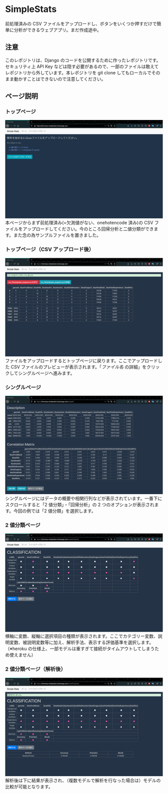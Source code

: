 # SimpleStats

前処理済みの CSV ファイルをアップロードし、ボタンをいくつか押すだけで簡単に分析ができるウェブアプリ。まだ作成途中。

## 注意

このレポジトリは、Django のコードを公開するために作ったレポジトリです。セキュリティ上 API Key などは隠す必要があるので、一部のファイルは敢えてレポジトリから外しています。本レポジトリを git clone してもローカルでそのまま動かすことはできないので注意してください。

## ページ説明

### トップページ

![](md_static/index.png)
本ページからまず前処理済み(=欠測値がない、onehotencode 済み)の CSV ファイルをアップロードしてください。今のところ回帰分析と二値分類ができます。また念の為サンプルファイルを置きました。

### トップページ（CSV アップロード後）

![](md_static/index2.png)
ファイルをアップロードするとトップページに戻ります。ここでアップロードした CSV ファイルのプレビューが表示されます。「_ファイル名_ の詳細」をクリックしてシングルページへ進みます。

### シングルページ

![](md_static/single.png)
シングルページにはデータの概要や相関行列などが表示されています。一番下にスクロールすると「2 値分類」・「回帰分析」の 2 つのオプションが表示されます。今回の例では「2 値分類」を選択します。

### 2 値分類ページ

![](md_static/classification.png)
横軸に変数、縦軸に選択項目の種類が表示されます。ここでカテゴリー変数、説明変数、被説明変数等に加え、解析手法、表示する評価基準を選択します。（※heroku の仕様上、一部モデルは重すぎて接続がタイムアウトしてしまうため使えません）

### 2 値分類ページ（解析後）

![](md_static/classification2.png)
解析後は下に結果が表示され、（複数モデルで解析を行なった場合は）モデルの比較が可能となります。

